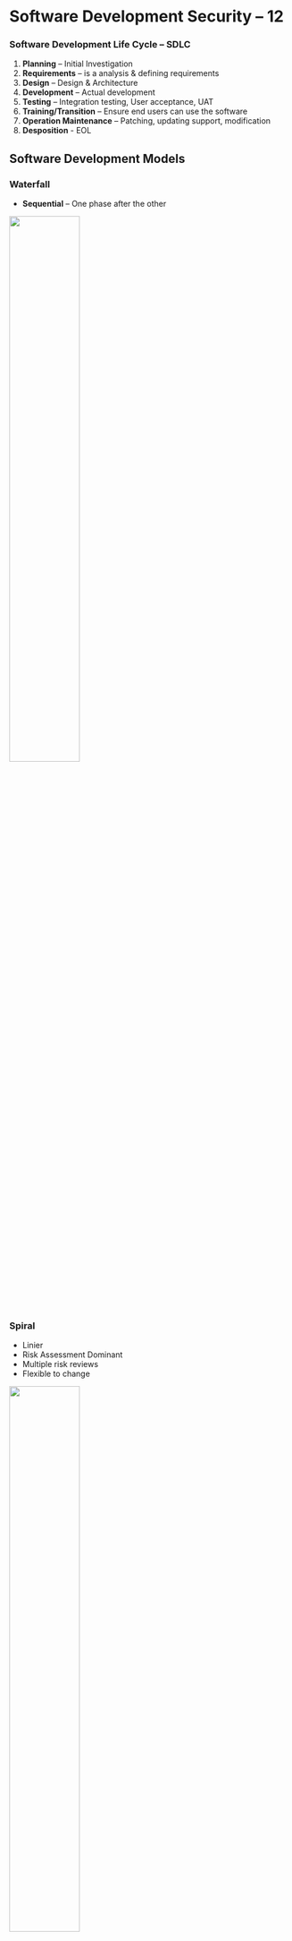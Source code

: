 # Software Development Security – 12


### Software Development Life Cycle – SDLC
1.	**Planning** – Initial Investigation
2.	**Requirements** – is a analysis & defining requirements
3.	**Design** – Design & Architecture
4.	**Development** – Actual development
5.	**Testing** – Integration testing, User acceptance, UAT
6.	**Training/Transition** – Ensure end users can use the software
7.	**Operation Maintenance** – Patching, updating support, modification
8.	**Desposition** - EOL

## Software Development Models

### Waterfall

- **Sequential** – One phase after the other

<img src="https://miro.medium.com/max/1750/0*aD7UeMSSQ-aEJYBN" width="50%">
          
### Spiral

-	Linier
-	Risk Assessment Dominant 
-	Multiple risk reviews
-	Flexible to change

<img src="https://electricalfundablog.com/wp-content/uploads/2018/09/Spiral-Software-Development-Model_thumb.png" width="50%">

### Agile

-	Iterative & Incremental
-	Flexible to change 
-	Less document centric
-	Work broken into sprints
-	Based on 12 principles 

<img src="https://cdn2.velvetech.com/wp-content/uploads/2019/08/agile-software-development.jpg" width="50%">

### RAD – Rapid Application Development

-	Relies on building prototypes
-	No planed phases
-	Rapid deployment of finished products
-	5 phases

1.	Business modelling
2.	Data modelling
3.	Process modelling
4.	Application modelling
5.	Testing/turnover

<img src="https://www.w3schools.in//wp-content/uploads/2019/03/SDLC-RAD-Model.png" width="50%">

### OWASP top proactive controls
-	Parameterized query’s
-	Encode data
-	Validate all inputs
-	Implement Identity & authentication controls
-	Implement Appropriate Access Controls
-	Protect Data
-	Implement Logging & Intrusion Detection
-	Leverage Security Frameworks & Library’s
-	Error & Exception Handling 

### SANS to 25 
-	Divided into 3 areas
1.	Insecure Interaction Between Components 
2.	Risky Resources Management
3.	Porous Defences 

### Application Testing 
1.	Scanning Tools & Vulnerability scans
2.	Manual penetration test
3.	Code reviews (static)

### Information Security and the SDLC
1.	**Feasibility** - Security will participate in the assessment
2.	**Analysis & Requirements** - Security Requirements
3.	**Design** - Include Security Architecture 
4.	**Development** - Secure testing, code reviews
5.	**Testing & Integration** - Vulnerability testing , additional code review
6.	**Training & Transition** - Security posture 
7.	**Operational Maintenance** -  Patching & upgrades
8.	**Disposition**  - Secure disposal 

### Code Review

-	**Paired Programming** - 2 Developers 1 machine
-	**Over-the-Sholder** - Explain code to someone else in person
-	**Pass Around Code Review -  Email across for peer review
-	**Tools Assisted Review** - Software analysis
-	**Formal Review** - Formal

### Fegan Inspection

1.	**Planning** - Plan
2.	**Overview** - Prep teams & materials
3.	**Preparation** - Code reviews
4.	**Meetings** - Identify issues
5.	**Rework** - Resolve issues
6.	**Follow up** - Final sign off

### Analysing Code
-	**Static Analysis** - reading code 
-	**Dynamic Analysis** - Execute code and analyse with tools
-	**Fuzzing** - Invalid random input
-	Fault Injection – Test error handling, done in 3 ways
          1.	Done at compile time, modifies source code
          2.	Protocol software fault injection, uses fuzzing techniques to inject incorrect protocols
          3.	Runtime injection, injecting faults into memory or the running application
-	**Mutation Testing** - makes small changes to code
-	**Stress Testing** - load testing
-	**Security regression testing** - retesting after a change is made or a patch is applied
-	**Web Application Scanning** - Burp Suit, Nikito
